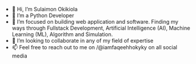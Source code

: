 - 👋 Hi, I’m Sulaimon Okikiola
- 🌱 I’m a Python Developer
- 👀 I’m focused on building web application and software. Finding my ways through Fullstack Development, Artificial Intelligence (AI), Machine Learning (ML), Algorithm and Simulation.
- 💞️ I’m looking to collaborate in any of my field of expertise
- 📫 Feel free to reach out to me on /@iamfaqeehhokyky on all social media

<!---
iamfaqeehhokyky/iamfaqeehhokyky is a ✨ special ✨ repository because its `README.md` (this file) appears on your GitHub profile.
You can click the Preview link to take a look at your changes.
--->
